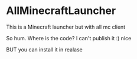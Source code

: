 # AllMinecraftLauncher
This is a Minecraft launcher but with all mc client 

So hum. Where is the code? I can't publish it :) nice

BUT you can install it in realase
